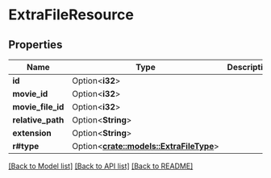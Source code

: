 # ExtraFileResource

## Properties

Name | Type | Description | Notes
------------ | ------------- | ------------- | -------------
**id** | Option<**i32**> |  | [optional]
**movie_id** | Option<**i32**> |  | [optional]
**movie_file_id** | Option<**i32**> |  | [optional]
**relative_path** | Option<**String**> |  | [optional]
**extension** | Option<**String**> |  | [optional]
**r#type** | Option<[**crate::models::ExtraFileType**](ExtraFileType.md)> |  | [optional]

[[Back to Model list]](../README.md#documentation-for-models) [[Back to API list]](../README.md#documentation-for-api-endpoints) [[Back to README]](../README.md)


